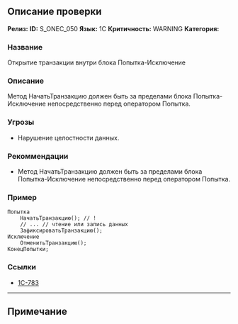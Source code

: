 ## Описание проверки
**Релиз:**
**ID:** S_ONEC_050
**Язык:** 1С
**Критичность:** WARNING
**Категория:** 

### Название 
Открытие транзакции внутри блока Попытка-Исключение
### Описание 
Метод НачатьТранзакцию должен быть за пределами блока Попытка-Исключение непосредственно перед оператором Попытка.

### Угрозы 
- Нарушение целостности данных.
### Рекоммендации 
- Метод НачатьТранзакцию должен быть за пределами блока Попытка-Исключение непосредственно перед оператором Попытка.
### Пример 
``` 
Попытка
	НачатьТранзакцию(); // !
	// ... // чтение или запись данных
	ЗафиксироватьТранзакцию();
Исключение
	ОтменитьТранзакцию();
КонецПопытки;
``` 
### Ссылки
- [1C-783](https://its.1c.ru/db/v8std/content/783/hdoc/)

---
## Примечание 

